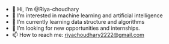 - 👋 Hi, I’m @Riya-choudhary
- 👀 I’m interested in machine learning and artificial intelligence 
- 🌱 I’m currently learning data structure and algorithms 
- 💞️ I’m looking for new opportunities and internships.
- 📫 How to reach me: riyachoudhary2222@gmail.com

<!---
Riya-choudhary/Riya-choudhary is a ✨ special ✨ repository because its `README.md` (this file) appears on your GitHub profile.
You can click the Preview link to take a look at your changes.
--->
